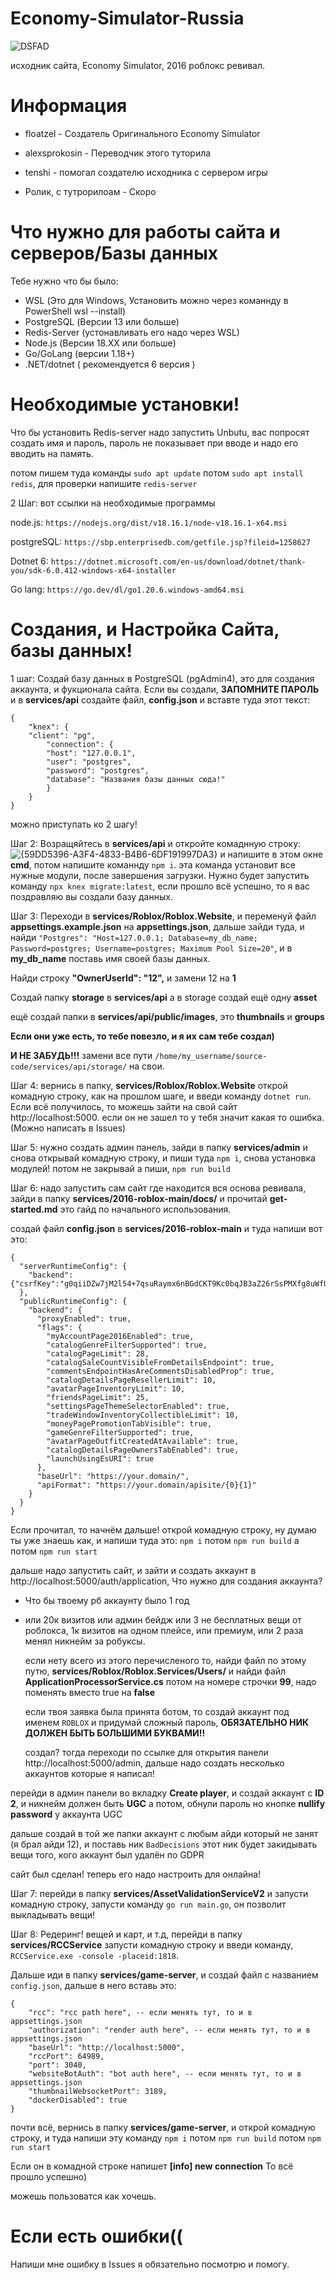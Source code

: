 # Economy-Simulator-Russia
  ![DSFAD](https://github.com/user-attachments/assets/918305e6-b1df-49fe-a840-a1a016b640eb)


исходник сайта, Economy Simulator, 2016 роблокс ревивал.

# Информация
- floatzel - Создатель Оригинального Economy Simulator
- alexsprokosin - Переводчик этого туторила
- tenshi - помогал создателю исходника с сервером игры

- Ролик, с тутрорилоам - Скоро

# Что нужно для работы сайта и серверов/Базы данных
Тебе нужно что бы было:
- WSL (Это для Windows, Установить можно через команнду в PowerShell wsl --install)
- PostgreSQL (Версии 13 или больше)
- Redis-Server (устонавливать его надо через WSL)
- Node.js (Версии 18.XX или больше)
- Go/GoLang (версии 1.18+)
- .NET/dotnet ( рекомендуется 6 версия )

# Необходимые установки!

Что бы установить Redis-server надо запустить Unbutu, вас попросят создать имя и пароль, пароль не показывает при вводе и надо его вводить на память.

потом пишем туда команды ```sudo apt update``` потом ```sudo apt install redis```, для проверки напишите ```redis-server```

2 Шаг: вот ссылки на необходимые программы

node.js: ```https://nodejs.org/dist/v18.16.1/node-v18.16.1-x64.msi```

postgreSQL: ```https://sbp.enterprisedb.com/getfile.jsp?fileid=1258627```

Dotnet 6: ```https://dotnet.microsoft.com/en-us/download/dotnet/thank-you/sdk-6.0.412-windows-x64-installer```

Go lang: ```https://go.dev/dl/go1.20.6.windows-amd64.msi```

# Создания, и Настройка Сайта, базы данных!

  1 шаг: Создай базу данных в PostgreSQL (pgAdmin4), это для создания аккаунта, и фукционала сайта. Если вы создали, **ЗАПОМНИТЕ ПАРОЛЬ** и в **services/api** создайте файл, **config.json** и вставте туда этот текст:

```
{
    "knex": {
	"client": "pg",
        "connection": {
        "host": "127.0.0.1",
        "user": "postgres",
        "password": "postgres",
        "database": "Названия базы данных сюда!"
        }
    }
}
```
можно приступать ко 2 шагу!

Шаг 2: Возращяйтесь в **services/api** и откройте комаднную строку:
![{59DD5396-A3F4-4833-B4B6-6DF191997DA3}](https://github.com/user-attachments/assets/40436007-a997-4b46-91d9-17d056af87f8)
и напишите в этом окне **cmd**, потом напишите команнду ```npm i```. эта команда установит все нужные модули, после завершения загрузки. Нужно будет запустить команду ```npx knex migrate:latest```, если прошло всё успешно, то я вас поздравляю вы создали базу данных.

Шаг 3: Переходи в **services/Roblox/Roblox.Website**, и переменуй файл **appsettings.example.json** на **appsettings.json**, дальше зайди туда, и найди ```"Postgres": "Host=127.0.0.1; Database=my_db_name; Password=postgres; Username=postgres; Maximum Pool Size=20"```,
и в **my_db_name** поставь имя своей базы данных.

Найди строку **"OwnerUserId": "12",** и замени 12 на **1**

Создай папку **storage** в **services/api** а в storage создай ещё одну **asset**

ещё создай папки в **services/api/public/images**, это **thumbnails** и **groups**

**Если они уже есть, то тебе повезло, и я их сам тебе создал)**

**И НЕ ЗАБУДЬ!!!** замени все пути ```/home/my_username/source-code/services/api/storage/``` на свои.

Шаг 4: вернись в папку, **services/Roblox/Roblox.Website** открой комадную строку, как на прошлом шаге, и введи команду ```dotnet run```. Если всё получилось, то можешь зайти на свой сайт http://localhost:5000. если он не зашел то у тебя значит какая то ошибка. (Можно написать в Issues) 

Шаг 5: нужно создать админ панель, зайди в папку **services/admin** и снова открывай комадную строку, и пиши туда ```npm i```, снова установка модулей! потом не закрывай а пиши, ```npm run build```

 Шаг 6: надо запустить сам сайт где находится вся основа ревивала, зайди в папку **services/2016-roblox-main/docs/** и прочитай **get-started.md** это гайд по начального использования.

создай файл **config.json** в **services/2016-roblox-main** и туда напиши вот это:

```
{
  "serverRuntimeConfig": {
    "backend": {"csrfKey":"g0qiiDZw7jM2l54+7qsuRaymx6nBGdCKT9Kc0bqJB3aZ26rSsPMXfg8uWfUBtTqWenDVy+AQS1jkdrgvUwVSsw=="}
  },
  "publicRuntimeConfig": {
    "backend": {
      "proxyEnabled": true,
      "flags": {
        "myAccountPage2016Enabled": true,
        "catalogGenreFilterSupported": true,
        "catalogPageLimit": 28,
        "catalogSaleCountVisibleFromDetailsEndpoint": true,
        "commentsEndpointHasAreCommentsDisabledProp": true,
        "catalogDetailsPageResellerLimit": 10,
        "avatarPageInventoryLimit": 10,
        "friendsPageLimit": 25,
        "settingsPageThemeSelectorEnabled": true,
        "tradeWindowInventoryCollectibleLimit": 10,
        "moneyPagePromotionTabVisible": true,
        "gameGenreFilterSupported": true,
        "avatarPageOutfitCreatedAtAvailable": true,
        "catalogDetailsPageOwnersTabEnabled": true,
        "launchUsingEsURI": true
      },
      "baseUrl": "https://your.domain/",
      "apiFormat": "https://your.domain/apisite/{0}{1}"
    }
  }
}
```

 Если прочитал, то начнём дальше! открой комадную строку, ну думаю ты уже знаешь как, и напиши туда это: ```npm i``` потом ```npm run build``` а потом ```npm run start``` 

дальше надо запустить сайт, и зайти и создать аккаунт в http://localhost:5000/auth/application, Что нужно для создания аккаунта?

- Что бы твоему рб аккаунту было 1 год
- или 20к визитов или админ бейдж или 3 не бесплатных вещи от роблокса, 1к визитов на одном плейсе, или премиум, или 2 раза менял никнейм за робуксы.

  если нету всего из этого перечисленого то, найди файл по этому путю, **services/Roblox/Roblox.Services/Users/** и найди файл **ApplicationProcessorService.cs** потом на номере строчки **99**, надо поменять вместо true на **false**

  если твоя заявка была принята ботом, то создай аккаунт под именем ```ROBLOX``` и придумай сложный пароль, **ОБЯЗАТЕЛЬНО НИК ДОЛЖЕН БЫТЬ БОЛЬШИМИ БУКВАМИ!!**

  создал? тогда переходи по ссылке для открытия панели http://localhost:5000/admin, дальше надо создать несколько аккаунтов которые я написал!

перейди в админ панели во вкладку **Create player**, и создай аккаунт с **ID 2**, и никнейм должен быть **UGC** а потом, обнули пароль но кнопке **nullify password** у аккаунта UGC

дальше создай в той же папки аккаунт с любым айди который не занят (я брал айди 12), и поставь ник ```BadDecisions``` этот ник будет закидывать вещи того, кого аккаунт был удалён по GDPR 

сайт был сделан! теперь его надо настроить для онлайна!

Шаг 7: перейди в папку **services/AssetValidationServiceV2** и запусти комадную строку, запусти команду ```go run main.go```, он позволит выкладывать вещи!

Шаг 8: 	Редеринг! вещей и карт, и т.д, перейди в папку **services/RCCService** запусти комадную строку и введи команду, ```RCCService.exe -console -placeid:1818```.

Дальше иди в папку **services/game-server**, и создай файл с названием ```config.json```, дальше в него вставь это:

```
{
    "rcc": "rcc path here", -- если менять тут, то и в appsettings.json
    "authorization": "render auth here", -- если менять тут, то и в appsettings.json
    "baseUrl": "http://localhost:5000",
    "rccPort": 64989,
    "port": 3040,
    "websiteBotAuth": "bot auth here", -- если менять тут, то и в appsettings.json
    "thumbnailWebsocketPort": 3189,
    "dockerDisabled": true
}
```
почти всё, вернись в папку **services/game-server**, и открой комадную строку, и туда напиши эту команду ```npm i``` потом ```npm run build``` потом ```npm run start```

Если он в комадной строке напишет **[info] new connection** То всё прошло успешно)

можешь пользоватся как хочешь.

# Если есть ошибки((

Напиши мне ошибку в Issues я обязательно посмотрю и помогу.
